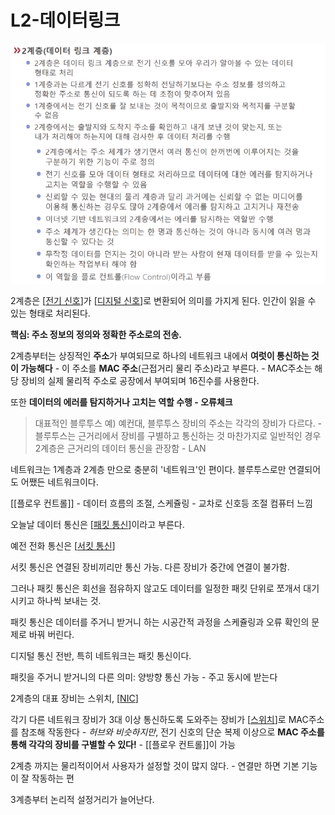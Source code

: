 # L2-데이터링크

![](attachments/2022-09-14-17-27-56.png)

2계층은 [[전기 신호]]가 [[디지털 신호]]로 변환되어 의미를 가지게 된다. 인간이 읽을 수 있는 형태로 처리된다.  

**핵심: 주소 정보의 정의와 정확한 주소로의 전송.**

2계층부터는 상징적인 **주소**가 부여되므로 하나의 네트워크 내에서 **여럿이 통신하는 것이 가능해다** - 이 주소를 **MAC 주소**(근접거리 물리 주소)라고 부른다. - MAC주소는 해당 장비의 실제 물리적 주소로 공장에서 부여되며 16진수를 사용한다.

또한 **데이터의 에러를 탐지하거나 고치는 역할 수행 - 오류체크** 
 
>대표적인 블루투스 예)
예컨대, 블루투스 장비의 주소는 각각의 장비가 다르다. - 블루투스는 근거리에서 장비를 구별하고 통신하는 것 
마찬가지로 일반적인 경우 2계층은 근거리의 데이터 통신을 관장함 - LAN  
 
네트워크는 1계층과 2계층 만으로 충분히 '네트워크'인 편이다. 
블루투스로만 연결되어도 어쨌든 네트워크이다.  

 

[[플로우 컨트롤]] - 데이터 흐름의 조절, 스케쥴링 - 교차로 신호등 조절 컴퓨터 느낌 

 

오늘날 데이터 통신은 [[패킷 통신]]이라고 부른다.  

예전 전화 통신은 [[서킷 통신]] 

서킷 통신은 연결된 장비끼리만 통신 가능. 다른 장비가 중간에 연결이 불가함. 

그러나 패킷 통신은 회선을 점유하지 않고도 데이터를 일정한 패킷 단위로 쪼개서 대기시키고 하나씩 보내는 것.  

패킷 통신은 데이터를 주거니 받거니 하는 시공간적 과정을 스케쥴링과 오류 확인의 문제로 바꿔 버린다. 

 

디지털 통신 전반, 특히 네트워크는 패킷 통신이다.  

패킷을 주거니 받거니의 다른 의미: 양방향 통신 가능 - 주고 동시에 받는다 

2계층의 대표 장비는 스위치, [[NIC]] 

각기 다른 네트워크 장비가 3대 이상 통신하도록 도와주는 장비가 [[스위치]]로 MAC주소를 참조해 작동한다 - *허브와 비슷하지만*, 전기 신호의 단순 복제 이상으로 **MAC 주소를 통해 각각의 장비를 구별할 수 있다!** - [[플로우 컨트롤]]이 가능 


2계층 까지는 물리적이어서 사용자가 설정할 것이 많지 않다. - 연결만 하면 기본 기능이 잘 작동하는 편 

3계층부터 논리적 설정거리가 늘어난다.  

[//begin]: # "Autogenerated link references for markdown compatibility"
[전기 신호]: <전기 신호> "전기 신호"
[디지털 신호]: <디지털 신호> "디지털 신호"
[패킷 통신]: <패킷 통신> "패킷 통신"
[서킷 통신]: <서킷 통신> "서킷 통신"
[NIC]: NIC "NIC"
[스위치]: 스위치 "스위치"
[//end]: # "Autogenerated link references"